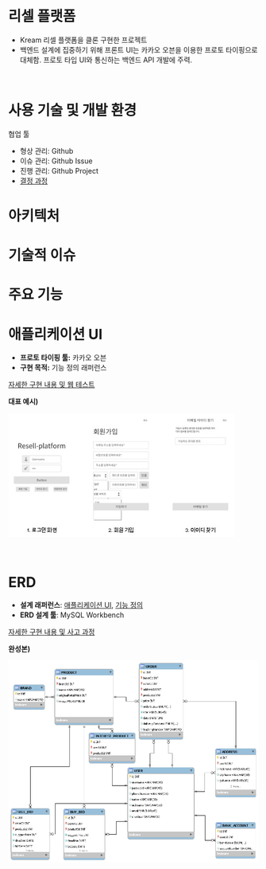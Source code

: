 # **리셀 플랫폼**
- Kream 리셀 플랫폼을 클론 구현한 프로젝트
- 백엔드 설계에 집중하기 위해 프론트 UI는 카카오 오븐을 이용한 프로토 타이핑으로 대체함. 프로토 타입 UI와 통신하는 백엔드 API 개발에 주력.

<br>

# **사용 기술 및 개발 환경**
협업 툴
- 형상 관리: Github
- 이슈 관리: Github Issue
- 진행 관리: Github Project
- [결정 과정](https://github.com/f-lab-edu/resell-platform/wiki/협업-툴-및-규칙-결정-과정)


# **아키텍처**

# **기술적 이슈**

# **주요 기능**

# **애플리케이션 UI**
- **프로토 타이핑 툴:** 카카오 오븐
- **구현 목적:** 기능 정의 래퍼런스

[자세한 구현 내용 및 웹 테스트](https://github.com/f-lab-edu/resell-platform/wiki/Application-UI)

**대표 예시)**

![애플리케이션 UI 예시](https://github.com/f-lab-edu/resell-platform/blob/prototype-functionDefine-ERD_Design-README&WIKI-update/wiki_images/prototype/prototype123.jpg?raw=true)

<br>

# **ERD**
- **설계 래퍼런스**: [애플리케이션 UI](https://github.com/f-lab-edu/resell-platform/wiki/Application-UI), [기능 정의](https://github.com/f-lab-edu/resell-platform/wiki/API-(%EC%B4%88%EC%95%88))
- **ERD 설계 툴**: MySQL Workbench

  
[자세한 구현 내용 및 사고 과정](https://github.com/f-lab-edu/resell-platform/wiki/ERD)

**완성본)**

![ERD 그림](https://github.com/f-lab-edu/resell-platform/blob/prototype-functionDefine-ERD_Design-README&WIKI-update/wiki_images/erd/resell_platform_erd.png?raw=true)
